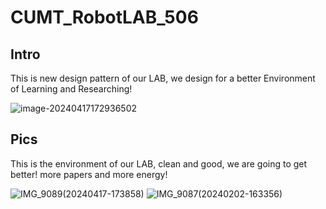 # CUMT_RobotLAB_506
## Intro

This is new design pattern of our LAB, we design for a better Environment of Learning and Researching!

![image-20240417172936502](https://obsidians-pics.oss-cn-beijing.aliyuncs.com/image-20240417172936502.png)

## Pics

This is the environment of our LAB, clean and good, we are going to get better! more papers and more energy!

![IMG_9089(20240417-173858)](https://obsidians-pics.oss-cn-beijing.aliyuncs.com/IMG_9089(20240417-173858).JPG)
![IMG_9087(20240202-163356)](https://obsidians-pics.oss-cn-beijing.aliyuncs.com/IMG_9087(20240202-163356).JPG)
